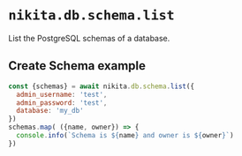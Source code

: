 
# `nikita.db.schema.list`

List the PostgreSQL schemas of a database.

## Create Schema example

```js
const {schemas} = await nikita.db.schema.list({
  admin_username: 'test',
  admin_password: 'test',
  database: 'my_db'
})
schemas.map( ({name, owner}) => {
  console.info(`Schema is ${name} and owner is ${owner}`)
})
```
